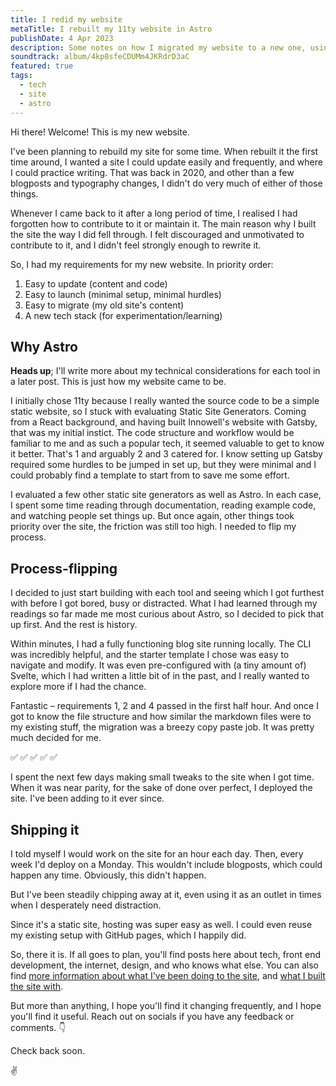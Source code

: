 ```yaml
---
title: I redid my website
metaTitle: I rebuilt my 11ty website in Astro
publishDate: 4 Apr 2023
description: Some notes on how I migrated my website to a new one, using Astro as the static site generator.
soundtrack: album/4kp8sfeCDUMm4JKRdrD3aC
featured: true
tags:
  - tech
  - site
  - astro
---
```


Hi there! Welcome! This is my new website.

I've been planning to rebuild my site for some time. When rebuilt it the first time around, I wanted a site I could update easily and frequently, and where I could practice writing. That was back in 2020, and other than a few blogposts and typography changes, I didn't do very much of either of those things.

Whenever I came back to it after a long period of time, I realised I had forgotten how to contribute to it or maintain it. The main reason why I built the site the way I did fell through. I felt discouraged and unmotivated to contribute to it, and I didn't feel strongly enough to rewrite it.

So, I had my requirements for my new website. In priority order:

1. Easy to update (content and code)
2. Easy to launch (minimal setup, minimal hurdles)
3. Easy to migrate (my old site's content)
4. A new tech stack (for experimentation/learning)

## Why Astro

**Heads up**; I'll write more about my technical considerations for each tool in a later post. This is just how my website came to be.

I initially chose 11ty because I really wanted the source code to be a simple static website, so I stuck with evaluating Static Site Generators. Coming from a React background, and having built Innowell's website with Gatsby, that was my initial instict. The code structure and workflow would be familiar to me and as such a popular tech, it seemed valuable to get to know it better. That's 1 and arguably 2 and 3 catered for. I know setting up Gatsby required some hurdles to be jumped in set up, but they were minimal and I could probably find a template to start from to save me some effort.

I evaluated a few other static site generators as well as Astro. In each case, I spent some time reading through documentation, reading example code, and watching people set things up. But once again, other things took priority over the site, the friction was still too high. I needed to flip my process.

## Process-flipping

I decided to just start building with each tool and seeing which I got furthest with before I got bored, busy or distracted. What I had learned through my readings so far made me most curious about Astro, so I decided to pick that up first. And the rest is history.

Within minutes, I had a fully functioning blog site running locally. The CLI was incredibly helpful, and the starter template I chose was easy to navigate and modify. It was even pre-configured with (a tiny amount of) Svelte, which I had written a little bit of in the past, and I really wanted to explore more if I had the chance.

Fantastic – requirements 1, 2 and 4 passed in the first half hour. And once I got to know the file structure and how similar the markdown files were to my existing stuff, the migration was a breezy copy paste job. It was pretty much decided for me.

✅ ✅ ✅ ✅ ✅

I spent the next few days making small tweaks to the site when I got time. When it was near parity, for the sake of done over perfect, I deployed the site. I've been adding to it ever since.

## Shipping it

I told myself I would work on the site for an hour each day. Then, every week I'd deploy on a Monday. This wouldn't include blogposts, which could happen any time. Obviously, this didn't happen.

But I've been steadily chipping away at it, even using it as an outlet in times when I desperately need distraction.

Since it's a static site, hosting was super easy as well. I could even reuse my existing setup with GitHub pages, which I happily did.

So, there it is. If all goes to plan, you'll find posts here about tech, front end development, the internet, design, and who knows what else. You can also find [more information about what I've been doing to the site](/releases), and [what I built the site with](/credits).

But more than anything, I hope you'll find it changing frequently, and I hope you'll find it useful. Reach out on socials if you have any feedback or comments. 👇

Check back soon.

✌️
